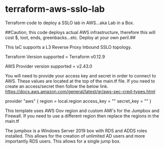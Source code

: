 # terraform-aws-sslo-lab
Terraform code to deploy a SSLO lab in AWS...aka Lab in a Box.

##Caution, this code deploys actual AWS infrastructure, therefore this will cost $, loot, ends, greenbacks...etc. Deploy at your own peril.##

This IaC supports a L3 Reverse Proxy Inbound SSLO topology.

Terraform Version supported = Terraform v0.12.9

AWS Provider version supported = v2.43.0

You will need to provide your access key and secret in order to connect to AWS.
These values are located at the top of the main.tf file.
If you need to create an access/secret then follow the below link.
https://docs.aws.amazon.com/general/latest/gr/aws-sec-cred-types.html

provider "aws" {
  region = local.region
  access_key = ""
  secret_key = ""
}

This template uses AWS Gov region and custom AMI's for the Jumpbox and Firewall.
If you need to use a different region then replace the regions in the main.tf

The jumpbox is a Windows Server 2019 box with RDS and ADDS roles installed.  This allows for the creation of unlimited AD users and more importantly RDS users.  This allows for a single jump box.


